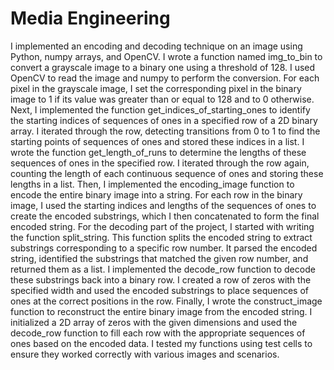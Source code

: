 # Media Engineering
I implemented an encoding and decoding technique on an image using Python, numpy arrays, and OpenCV.
I wrote a function named img_to_bin to convert a grayscale image to a binary one using a threshold of 128. I used OpenCV to read the image and numpy to perform the conversion. For each pixel in the grayscale image, I set the corresponding pixel in the binary image to 1 if its value was greater than or equal to 128 and to 0 otherwise.
Next, I implemented the function get_indices_of_starting_ones to identify the starting indices of sequences of ones in a specified row of a 2D binary array. I iterated through the row, detecting transitions from 0 to 1 to find the starting points of sequences of ones and stored these indices in a list.
I wrote the function get_length_of_runs to determine the lengths of these sequences of ones in the specified row. I iterated through the row again, counting the length of each continuous sequence of ones and storing these lengths in a list.
Then, I implemented the encoding_image function to encode the entire binary image into a string. For each row in the binary image, I used the starting indices and lengths of the sequences of ones to create the encoded substrings, which I then concatenated to form the final encoded string.
For the decoding part of the project, I started with writing the function split_string. This function splits the encoded string to extract substrings corresponding to a specific row number. It parsed the encoded string, identified the substrings that matched the given row number, and returned them as a list.
I implemented the decode_row function to decode these substrings back into a binary row. I created a row of zeros with the specified width and used the encoded substrings to place sequences of ones at the correct positions in the row.
Finally, I wrote the construct_image function to reconstruct the entire binary image from the encoded string. I initialized a 2D array of zeros with the given dimensions and used the decode_row function to fill each row with the appropriate sequences of ones based on the encoded data.
I tested my functions using test cells to ensure they worked correctly with various images and scenarios. 

